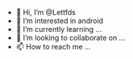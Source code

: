 - 👋 Hi, I’m @Lettfds
- 👀 I’m interested in android
- 🌱 I’m currently learning ...
- 💞️ I’m looking to collaborate on ...
- 📫 How to reach me ...

<!---
Lettfds/Lettfds is a ✨ special ✨ repository because its `README.md` (this file) appears on your GitHub profile.
You can click the Preview link to take a look at your changes.
--->
